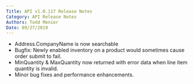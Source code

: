 ```yaml
---
Title: API v1.0.117 Release Notes
Category: API Release Notes
Authors: Todd Menier
Date: 09/27/2019
---
```


- Address.CompanyName is now searchable
- Bugfix: Newly enabled inventory on a product would sometimes cause order submit to fail.
- MinQuantity & MaxQuantity now returned with error data when line item quantity is invalid.
- Minor bug fixes and performance enhancements.
